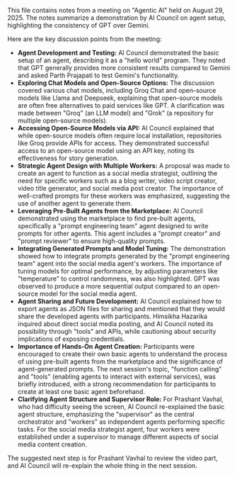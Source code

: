 This file contains notes from a meeting on "Agentic AI" held on August 29, 2025. The notes summarize a demonstration by AI Council on agent setup, highlighting the consistency of GPT over Gemini.

Here are the key discussion points from the meeting:

  * **Agent Development and Testing:** AI Council demonstrated the basic setup of an agent, describing it as a "hello world" program. They noted that GPT generally provides more consistent results compared to Gemini and asked Parth Prajapati to test Gemini's functionality.
  * **Exploring Chat Models and Open-Source Options:** The discussion covered various chat models, including Groq Chat and open-source models like Llama and Deepseek, explaining that open-source models are often free alternatives to paid services like GPT. A clarification was made between "Groq" (an LLM model) and "Grok" (a repository for multiple open-source models).
  * **Accessing Open-Source Models via API:** AI Council explained that while open-source models often require local installation, repositories like Groq provide APIs for access. They demonstrated successful access to an open-source model using an API key, noting its effectiveness for story generation.
  * **Strategic Agent Design with Multiple Workers:** A proposal was made to create an agent to function as a social media strategist, outlining the need for specific workers such as a blog writer, video script creator, video title generator, and social media post creator. The importance of well-crafted prompts for these workers was emphasized, suggesting the use of another agent to generate them.
  * **Leveraging Pre-Built Agents from the Marketplace:** AI Council demonstrated using the marketplace to find pre-built agents, specifically a "prompt engineering team" agent designed to write prompts for other agents. This agent includes a "prompt creator" and "prompt reviewer" to ensure high-quality prompts.
  * **Integrating Generated Prompts and Model Tuning:** The demonstration showed how to integrate prompts generated by the "prompt engineering team" agent into the social media agent's workers. The importance of tuning models for optimal performance, by adjusting parameters like "temperature" to control randomness, was also highlighted. GPT was observed to produce a more sequential output compared to an open-source model for the social media agent.
  * **Agent Sharing and Future Development:** AI Council explained how to export agents as JSON files for sharing and mentioned that they would share the developed agents with participants. Himsikha Hazarika inquired about direct social media posting, and AI Council noted its possibility through "tools" and APIs, while cautioning about security implications of exposing credentials.
  * **Importance of Hands-On Agent Creation:** Participants were encouraged to create their own basic agents to understand the process of using pre-built agents from the marketplace and the significance of agent-generated prompts. The next session's topic, "function calling" and "tools" (enabling agents to interact with external services), was briefly introduced, with a strong recommendation for participants to create at least one basic agent beforehand.
  * **Clarifying Agent Structure and Supervisor Role:** For Prashant Vavhal, who had difficulty seeing the screen, AI Council re-explained the basic agent structure, emphasizing the "supervisor" as the central orchestrator and "workers" as independent agents performing specific tasks. For the social media strategist agent, four workers were established under a supervisor to manage different aspects of social media content creation.

The suggested next step is for Prashant Vavhal to review the video part, and AI Council will re-explain the whole thing in the next session.
